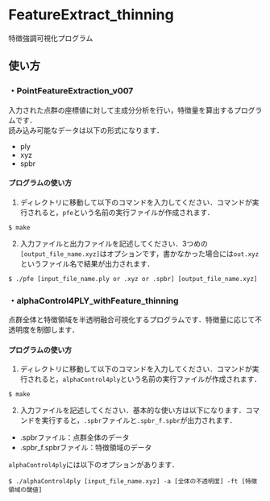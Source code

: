 # FeatureExtract_thinning
特徴強調可視化プログラム

## 使い方

### ・PointFeatureExtraction_v007
入力された点群の座標値に対して主成分分析を行い，特徴量を算出するプログラムです．  
読み込み可能なデータは以下の形式になります．
- ply
- xyz
- spbr

#### プログラムの使い方
1. ディレクトリに移動して以下のコマンドを入力してください．コマンドが実行されると，```pfe```という名前の実行ファイルが作成されます．
```
$ make
```
2. 入力ファイルと出力ファイルを記述してください．3つめの```[output_file_name.xyz]```はオプションです，書かなかった場合には```out.xyz```というファイル名で結果が出力されます．
```
$ ./pfe [input_file_name.ply or .xyz or .spbr] [output_file_name.xyz]
```

### ・alphaControl4PLY_withFeature_thinning
点群全体と特徴領域を半透明融合可視化するプログラムです．特徴量に応じて不透明度を制御します．

#### プログラムの使い方
1. ディレクトリに移動して以下のコマンドを入力してください．コマンドが実行されると，```alphaControl4ply```という名前の実行ファイルが作成されます．
```
$ make
```

2. 入力ファイルを記述してください．基本的な使い方は以下になります．コマンドを実行すると，```.spbr```ファイルと```.spbr_f.spbr```が出力されます．
- .spbrファイル：点群全体のデータ
- .spbr_f.spbrファイル：特徴領域のデータ

```alphaControl4ply```には以下のオプションがあります．

```
$ ./alphaControl4ply [input_file_name.xyz] -a [全体の不透明度] -ft [特徴領域の閾値]
```
